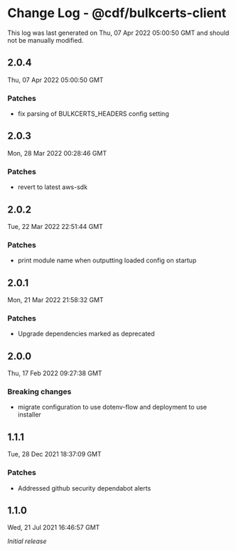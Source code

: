 # Change Log - @cdf/bulkcerts-client

This log was last generated on Thu, 07 Apr 2022 05:00:50 GMT and should not be manually modified.

## 2.0.4
Thu, 07 Apr 2022 05:00:50 GMT

### Patches

- fix parsing of BULKCERTS_HEADERS config setting

## 2.0.3
Mon, 28 Mar 2022 00:28:46 GMT

### Patches

- revert to latest aws-sdk

## 2.0.2
Tue, 22 Mar 2022 22:51:44 GMT

### Patches

- print module name when outputting loaded config on startup

## 2.0.1
Mon, 21 Mar 2022 21:58:32 GMT

### Patches

- Upgrade dependencies marked as deprecated

## 2.0.0
Thu, 17 Feb 2022 09:27:38 GMT

### Breaking changes

- migrate configuration to use dotenv-flow and deployment to use installer

## 1.1.1
Tue, 28 Dec 2021 18:37:09 GMT

### Patches

- Addressed github security dependabot alerts

## 1.1.0
Wed, 21 Jul 2021 16:46:57 GMT

_Initial release_

